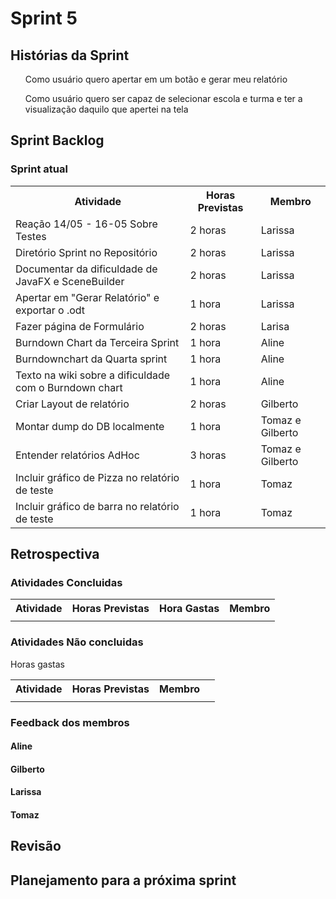 <h1> Sprint 5 </h1>

<h2> Histórias da Sprint </h2>

<ul> Como usuário quero apertar em um botão e gerar meu relatório </ul>
<ul> Como usuário quero ser capaz de selecionar escola e turma e ter a visualização daquilo que apertei na tela </ul>

<h2> Sprint Backlog </h2>

<h3> Sprint atual </h3>
<table>
  <tr>
    <th> Atividade </th>
    <th> Horas Previstas </th>
    <th> Membro </th>
  </tr>
  <tr>
    <td>Reação 14/05 - 16-05 Sobre Testes</td>
    <td> 2 horas </td>
    <td> Larissa </td>
  </tr>
  <tr>
    <td> Diretório Sprint no Repositório </td>
    <td>  2 horas </td>
    <td> Larissa </td>
  </tr>
  <tr>
    <td>Documentar da dificuldade de JavaFX e SceneBuilder</td>
    <td>2 horas</td>
    <td>Larissa</td>
  </tr>
  <tr>
    <td> Apertar em "Gerar Relatório" e exportar o .odt</td>
    <td> 1 hora </td>
    <td>Larissa</td>
  </tr>
  <tr>
    <td>Fazer página de Formulário</td>
    <td>2 horas</td>
    <td>Larisa</td>
  </tr>
  <tr>
    <td>Burndown Chart da Terceira Sprint</td>
    <td>1 hora</td>
    <td>Aline</td>
  </tr>
  <tr>
    <td>Burndownchart da Quarta sprint</td>
    <td>1 hora</td>
    <td>Aline</td>
  </tr>
  <tr>
    <td>Texto na wiki sobre a dificuldade com o Burndown chart</td>
    <td>1 hora</td>
    <td>Aline</td>
  </tr>
  <tr>
    <td>Criar Layout de relatório</td>
    <td>2 horas</td>
    <td>Gilberto</td>
  </tr>
  <tr>
    <td>Montar dump do DB localmente</td>
    <td>1 hora</td>
    <td>Tomaz e Gilberto</td>
  </tr>
  <tr>
    <td>Entender relatórios AdHoc</td>
    <td>3 horas</td>
    <td>Tomaz e Gilberto</td>
  </tr>
  <tr>
    <td>Incluir gráfico de Pizza no relatório de teste</td>
    <td>1 hora</td>
    <td>Tomaz</td>
  </tr>
  <tr>
    <td>Incluir gráfico de barra no relatório de teste</td>
    <td>1 hora</td>
    <td>Tomaz</td>
  </tr>
</table> 

<h2> Retrospectiva </h2>
<h3> Atividades Concluidas </h3>
<table>
  <tr>
    <th> Atividade </th>
    <th> Horas Previstas </th>
    <th> Hora Gastas </th>
    <th> Membro </th>
  </tr>
  <tr>
    <td>  </td>
    <td>  </td>
    <td>  </td>
    <td>  </td>
  </tr>
</table> 

<h3> Atividades Não concluidas </h3>

<table>
  <tr>
    <th> Atividade </th>
    <th> Horas Previstas </th>
   	</th> Horas gastas </th>
    <th> Membro </th>
  </tr>
  <tr>
    <td>  </td>
    <td>  </td>
    <td>  </td>
    <td>  </td>
  </tr>
</table> 

<h3> Feedback dos membros</h3>
<h4> Aline </h4>

<p align="justify"> </p>

<h4> Gilberto </h4>

<p align="justify"></p>

<h4> Larissa </h4>

<p align="justify"></p>

<h4> Tomaz </h4>

<p align="justify"></p>

<h2> Revisão </h2>
<p align="justify"></p>

<h2> Planejamento para a próxima sprint</h2>
<p align="justify"></p>